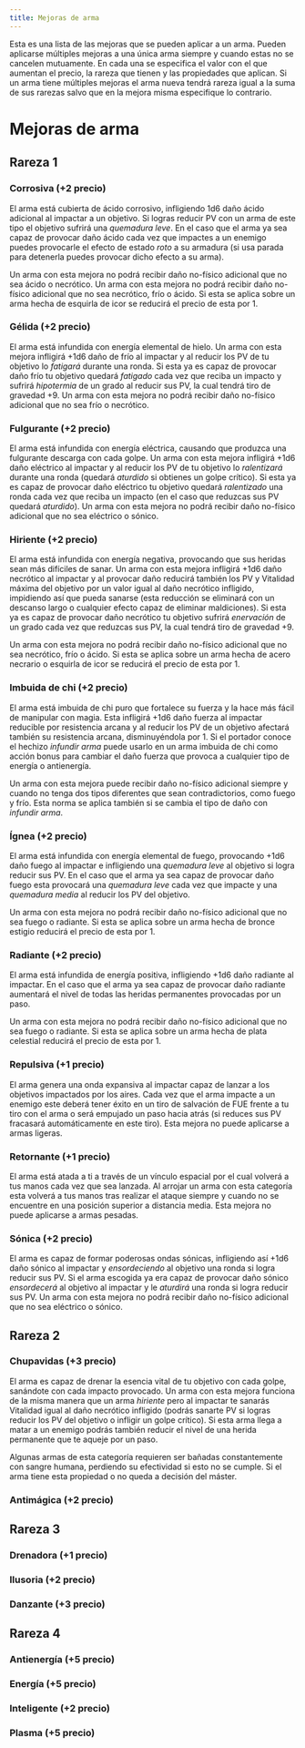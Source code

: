 ```yaml
---
title: Mejoras de arma
---
```


Esta es una lista de las mejoras que se pueden aplicar a un arma. Pueden aplicarse múltiples mejoras a una única arma siempre y cuando estas no se cancelen mutuamente. En cada una se especifica el valor con el que aumentan el precio, la rareza que tienen y las propiedades que aplican. Si un arma tiene múltiples mejoras el arma nueva tendrá rareza igual a la suma de sus rarezas salvo que en la mejora misma especifique lo contrario.

# Mejoras de arma

## Rareza 1

### **Corrosiva** (+2 precio)

El arma está cubierta de ácido corrosivo, infligiendo 1d6 daño ácido adicional al impactar a un objetivo. Si logras reducir PV con un arma de este tipo el objetivo sufrirá una *quemadura leve*. En el caso que el arma ya sea capaz de provocar daño ácido cada vez que impactes a un enemigo puedes provocarle el efecto de estado *roto* a su armadura (si usa parada para detenerla puedes provocar dicho efecto a su arma). 

Un arma con esta mejora no podrá recibir daño no-físico adicional que no sea ácido o necrótico. Un arma con esta mejora no podrá recibir daño no-físico adicional que no sea necrótico, frío o ácido. Si esta se aplica sobre un arma hecha de esquirla de icor se reducirá el precio de esta por 1.

### **Gélida** (+2 precio)

El arma está infundida con energía elemental de hielo. Un arma con esta mejora infligirá +1d6 daño de frío al impactar y al reducir los PV de tu objetivo lo *fatigará* durante una ronda. Si esta ya es capaz de provocar daño frío tu objetivo quedará *fatigado* cada vez que reciba un impacto y sufrirá *hipotermia* de un grado al reducir sus PV, la cual tendrá tiro de gravedad +9. Un arma con esta mejora no podrá recibir daño no-físico adicional que no sea frío o necrótico.

### **Fulgurante** (+2 precio)

El arma está infundida con energía eléctrica, causando que produzca una fulgurante descarga con cada golpe. Un arma con esta mejora infligirá +1d6 daño eléctrico al impactar y al reducir los PV de tu objetivo lo *ralentizará* durante una ronda (quedará *aturdido* si obtienes un golpe crítico). Si esta ya es capaz de provocar daño eléctrico tu objetivo quedará *ralentizado* una ronda cada vez que reciba un impacto (en el caso que reduzcas sus PV quedará *aturdido*). Un arma con esta mejora no podrá recibir daño no-físico adicional que no sea eléctrico o sónico.

### **Hiriente** (+2 precio)

El arma está infundida con energía negativa, provocando que sus heridas sean más difíciles de sanar. Un arma con esta mejora infligirá +1d6 daño necrótico al impactar y al provocar daño reducirá también los PV y Vitalidad máxima del objetivo por un valor igual al daño necrótico infligido, impidiendo así que pueda sanarse (esta reducción se eliminará con un descanso largo o cualquier efecto capaz de eliminar maldiciones). Si esta ya es capaz de provocar daño necrótico tu objetivo sufrirá *enervación* de un grado cada vez que reduzcas sus PV, la cual tendrá tiro de gravedad +9. 

Un arma con esta mejora no podrá recibir daño no-físico adicional que no sea necrótico, frío o ácido. Si esta se aplica sobre un arma hecha de acero necrario o esquirla de icor se reducirá el precio de esta por 1.

### **Imbuida de chi** (+2 precio) 

El arma está imbuida de chi puro que fortalece su fuerza y la hace más fácil de manipular con magia. Esta infligirá +1d6 daño fuerza al impactar reducible por resistencia arcana y al reducir los PV de un objetivo afectará también su resistencia arcana, disminuyéndola por 1. Si el portador conoce el hechizo *infundir arma* puede usarlo en un arma imbuida de chi como acción bonus para cambiar el daño fuerza que provoca a cualquier tipo de energía o antienergía. 

Un arma con esta mejora puede recibir daño no-físico adicional siempre y cuando no tenga dos tipos diferentes que sean contradictorios, como fuego y frío. Esta norma se aplica también si se cambia el tipo de daño con *infundir arma*.

### **Ígnea** (+2 precio)

El arma está infundida con energía elemental de fuego, provocando +1d6 daño fuego al impactar e infligiendo una *quemadura leve* al objetivo si logra reducir sus PV. En el caso que el arma ya sea capaz de provocar daño fuego esta provocará una *quemadura leve* cada vez que impacte y una *quemadura media* al reducir los PV del objetivo. 

Un arma con esta mejora no podrá recibir daño no-físico adicional que no sea fuego o radiante. Si esta se aplica sobre un arma hecha de bronce estigio reducirá el precio de esta por 1.

### **Radiante** (+2 precio)

El arma está infundida de energía positiva, infligiendo +1d6 daño radiante al impactar. En el caso que el arma ya sea capaz de provocar daño radiante aumentará el nivel de todas las heridas permanentes provocadas por un paso. 

Un arma con esta mejora no podrá recibir daño no-físico adicional que no sea fuego o radiante. Si esta se aplica sobre un arma hecha de plata celestial reducirá el precio de esta por 1.

### **Repulsiva** (+1 precio)

El arma genera una onda expansiva al impactar capaz de lanzar a los objetivos impactados por los aires. Cada vez que el arma impacte a un enemigo este deberá tener éxito en un tiro de salvación de FUE frente a tu tiro con el arma o será empujado un paso hacia atrás (si reduces sus PV fracasará automáticamente en este tiro). Esta mejora no puede aplicarse a armas ligeras.

### **Retornante** (+1 precio)

El arma está atada a ti a través de un vínculo espacial por el cual volverá a tus manos cada vez que sea lanzada. Al arrojar un arma con esta categoría esta volverá a tus manos tras realizar el ataque siempre y cuando no se encuentre en una posición superior a distancia media. Esta mejora no puede aplicarse a armas pesadas.

### **Sónica** (+2 precio)

El arma es capaz de formar poderosas ondas sónicas, infligiendo así +1d6 daño sónico al impactar y *ensordeciendo* al objetivo una ronda si logra reducir sus PV. Si el arma escogida ya era capaz de provocar daño sónico *ensordecerá* al objetivo al impactar y le *aturdirá* una ronda si logra reducir sus PV. Un arma con esta mejora no podrá recibir daño no-físico adicional que no sea eléctrico o sónico. 

## Rareza 2

### **Chupavidas** (+3 precio)

El arma es capaz de drenar la esencia vital de tu objetivo con cada golpe, sanándote con cada impacto provocado. Un arma con esta mejora funciona de la misma manera que un arma *hiriente* pero al impactar te sanarás Vitalidad igual al daño necrótico infligido (podrás sanarte PV si logras reducir los PV del objetivo o infligir un golpe crítico). Si esta arma llega a matar a un enemigo podrás también reducir el nivel de una herida permanente que te aqueje por un paso. 

Algunas armas de esta categoría requieren ser bañadas constantemente con sangre humana, perdiendo su efectividad si esto no se cumple. Si el arma tiene esta propiedad o no queda a decisión del máster.

### **Antimágica** (+2 precio)

## Rareza 3

### **Drenadora** (+1 precio)

### **Ilusoria** (+2 precio)

### **Danzante** (+3 precio) 

## Rareza 4

### **Antienergía** (+5 precio) 

### **Energía** (+5 precio)

### **Inteligente** (+2 precio)

### **Plasma** (+5 precio)